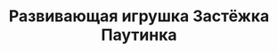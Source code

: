 ---
title: Развивающая игрушка Застёжка Паутинка
description: Купить мягкую развивающую игрушку Застёжка Паутинка в магазине KiddyTrick

layout: product
permalink: /:path

weight: 63

product-name: 'Застёжка "Паутинка"'
product-desc: '<p>Игрушка-застежка сшита в виде паутинки из трех частей и собирается по типу пирамиды. Средняя часть крепится к большой липучкой, а маленькая к средней - петлями на крючки. На паутине живет зубастый паучок, а в гости к нему прилетают маленькое привидение на пуговице и летучая мышка на шнуровке. Рот паука открывается и закрывается на молнию.</p>'

product-video: '<div style="position:relative;height:0;padding-bottom:56.25%"><iframe src="https://www.youtube.com/embed/5XsNgCZJIB8?rel=0" width="640" height="360" frameborder="0" style="position:absolute;width:100%;height:100%;left:0" allowfullscreen></iframe></div>'

product-price: 700

product-year: "от 2 лет"
product-size: "20х18 см"
product-time: "2-3 дня"

related:
---